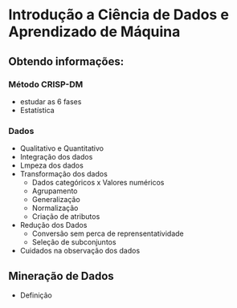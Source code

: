 # Introdução a Ciência de Dados e Aprendizado de Máquina

## Obtendo informações:
### Método CRISP-DM
* estudar as 6 fases
* Estatística

### Dados
* Qualitativo e Quantitativo
* Integração dos dados
* Lmpeza dos dados
* Transformação dos dados
  * Dados categóricos x Valores numéricos
  * Agrupamento
  * Generalização 
  * Normalização
  * Criação de atributos
* Redução dos Dados
  * Conversão sem perca de reprensentatividade
  * Seleção de subconjuntos
* Cuidados na observação dos dados

## Mineração de Dados
* Definição
